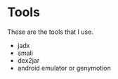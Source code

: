 # Tools

These are the tools that I use.

* jadx
* smali
* dex2jar
* android emulator or genymotion
